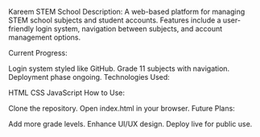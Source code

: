 Kareem STEM School
Description:
A web-based platform for managing STEM school subjects and student accounts. Features include a user-friendly login system, navigation between subjects, and account management options.

Current Progress:

Login system styled like GitHub.
Grade 11 subjects with navigation.
Deployment phase ongoing.
Technologies Used:

HTML
CSS
JavaScript
How to Use:

Clone the repository.
Open index.html in your browser.
Future Plans:

Add more grade levels.
Enhance UI/UX design.
Deploy live for public use.
